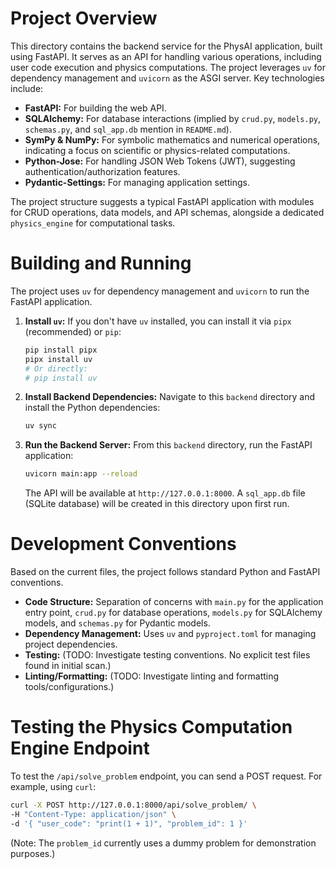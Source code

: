 # Project Overview

This directory contains the backend service for the PhysAI application, built using FastAPI. It serves as an API for handling various operations, including user code execution and physics computations. The project leverages `uv` for dependency management and `uvicorn` as the ASGI server. Key technologies include:

*   **FastAPI:** For building the web API.
*   **SQLAlchemy:** For database interactions (implied by `crud.py`, `models.py`, `schemas.py`, and `sql_app.db` mention in `README.md`).
*   **SymPy & NumPy:** For symbolic mathematics and numerical operations, indicating a focus on scientific or physics-related computations.
*   **Python-Jose:** For handling JSON Web Tokens (JWT), suggesting authentication/authorization features.
*   **Pydantic-Settings:** For managing application settings.

The project structure suggests a typical FastAPI application with modules for CRUD operations, data models, and API schemas, alongside a dedicated `physics_engine` for computational tasks.

# Building and Running

The project uses `uv` for dependency management and `uvicorn` to run the FastAPI application.

1.  **Install `uv`:**
    If you don't have `uv` installed, you can install it via `pipx` (recommended) or `pip`:
    ```bash
    pip install pipx
    pipx install uv
    # Or directly:
    # pip install uv
    ```

2.  **Install Backend Dependencies:**
    Navigate to this `backend` directory and install the Python dependencies:
    ```bash
    uv sync
    ```

3.  **Run the Backend Server:**
    From this `backend` directory, run the FastAPI application:
    ```bash
    uvicorn main:app --reload
    ```
    The API will be available at `http://127.0.0.1:8000`. A `sql_app.db` file (SQLite database) will be created in this directory upon first run.

# Development Conventions

Based on the current files, the project follows standard Python and FastAPI conventions.
*   **Code Structure:** Separation of concerns with `main.py` for the application entry point, `crud.py` for database operations, `models.py` for SQLAlchemy models, and `schemas.py` for Pydantic models.
*   **Dependency Management:** Uses `uv` and `pyproject.toml` for managing project dependencies.
*   **Testing:** (TODO: Investigate testing conventions. No explicit test files found in initial scan.)
*   **Linting/Formatting:** (TODO: Investigate linting and formatting tools/configurations.)

# Testing the Physics Computation Engine Endpoint

To test the `/api/solve_problem` endpoint, you can send a POST request. For example, using `curl`:

```bash
curl -X POST http://127.0.0.1:8000/api/solve_problem/ \
-H "Content-Type: application/json" \
-d '{ "user_code": "print(1 + 1)", "problem_id": 1 }'
```

(Note: The `problem_id` currently uses a dummy problem for demonstration purposes.)
